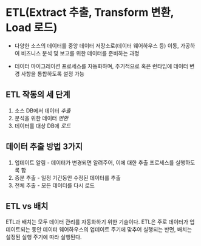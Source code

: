 # ETL(Extract 추출, Transform 변환, Load 로드) 

+ 다양한 소스의 데이터를 중앙 데이터 저장소로(데이터 웨어하우스 등) 이동, 가공하여 비즈니스 분석 및 보고를 위한 데이터를 준비하는 과정

+ 데이터 마이그레이션 프로세스를 자동화하며, 주기적으로 혹은 런타임에 데이터 변경 사항을 통합하도록 설정 가능

## ETL 작동의 세 단계 
1. 소스 DB에서 데이터 *추출*
2. 분석을 위한 데이터 *변환*
3. 데이터를 대상 DB에 *로드*

## 데이터 추출 방법 3가지
1. 업데이트 알림 - 데이터가 변경되면 알려주어, 이에 대한 추출 프로세스를 실행하도록 함
2. 증분 추출 - 일정 기간동안 수정된 데이터를 추출
3. 전체 추출 - 모든 데이터를 다시 로드

## ETL vs 배치
ETL과 배치는 모두 데이터 관리를 자동화하기 위한 기술이다. ETL은 주로 데이터가 업데이트되는 동안 데이터 웨어하우스의 업데이트 주기에 맞추어 실행되는 반면, 배치는 설정된 실행 주기에 따라 실행된다.